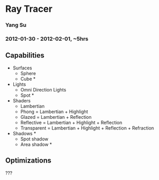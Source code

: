 # Ray Tracer
### Yang Su
### 2012-01-30 - 2012-02-01, ~5hrs

## Capabilities
* Surfaces
  * Sphere
  * Cube *
* Lights
  * Omni Direction Lights
  * Spot *
* Shaders
  * Lambertian
  * Phong = Lambertian + Highlight
  * Glazed = Lambertian + Reflection
  * Reflective = Lambertian + Highlight + Reflection
  * Transparent = Lambertian + Highlight + Reflection + Refraction
* Shadows *
  * Spot shadow
  * Area shadow *

## Optimizations
???